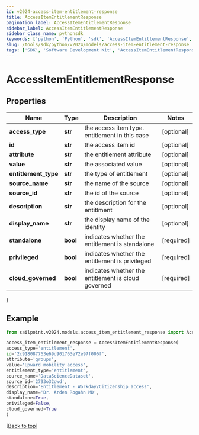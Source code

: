 ```yaml
---
id: v2024-access-item-entitlement-response
title: AccessItemEntitlementResponse
pagination_label: AccessItemEntitlementResponse
sidebar_label: AccessItemEntitlementResponse
sidebar_class_name: pythonsdk
keywords: ['python', 'Python', 'sdk', 'AccessItemEntitlementResponse', 'V2024AccessItemEntitlementResponse'] 
slug: /tools/sdk/python/v2024/models/access-item-entitlement-response
tags: ['SDK', 'Software Development Kit', 'AccessItemEntitlementResponse', 'V2024AccessItemEntitlementResponse']
---
```


# AccessItemEntitlementResponse


## Properties

Name | Type | Description | Notes
------------ | ------------- | ------------- | -------------
**access_type** | **str** | the access item type. entitlement in this case | [optional] 
**id** | **str** | the access item id | [optional] 
**attribute** | **str** | the entitlement attribute | [optional] 
**value** | **str** | the associated value | [optional] 
**entitlement_type** | **str** | the type of entitlement | [optional] 
**source_name** | **str** | the name of the source | [optional] 
**source_id** | **str** | the id of the source | [optional] 
**description** | **str** | the description for the entitlment | [optional] 
**display_name** | **str** | the display name of the identity | [optional] 
**standalone** | **bool** | indicates whether the entitlement is standalone | [required]
**privileged** | **bool** | indicates whether the entitlement is privileged | [required]
**cloud_governed** | **bool** | indicates whether the entitlement is cloud governed | [required]
}

## Example

```python
from sailpoint.v2024.models.access_item_entitlement_response import AccessItemEntitlementResponse

access_item_entitlement_response = AccessItemEntitlementResponse(
access_type='entitlement',
id='2c918087763e69d901763e72e97f006f',
attribute='groups',
value='Upward mobility access',
entitlement_type='entitlement',
source_name='DataScienceDataset',
source_id='2793o32dwd',
description='Entitlement - Workday/Citizenship access',
display_name='Dr. Arden Rogahn MD',
standalone=True,
privileged=False,
cloud_governed=True
)

```
[[Back to top]](#) 

